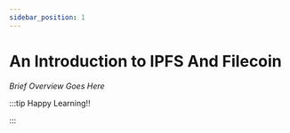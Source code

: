 ```yaml
---
sidebar_position: 1
---
```


# An Introduction to IPFS And Filecoin

_Brief Overview Goes Here_

:::tip Happy Learning!!

<QuestButton text="Go To Quest" link="" />

:::
